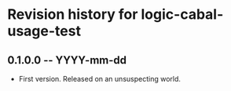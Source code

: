 # Revision history for logic-cabal-usage-test

## 0.1.0.0 -- YYYY-mm-dd

* First version. Released on an unsuspecting world.
